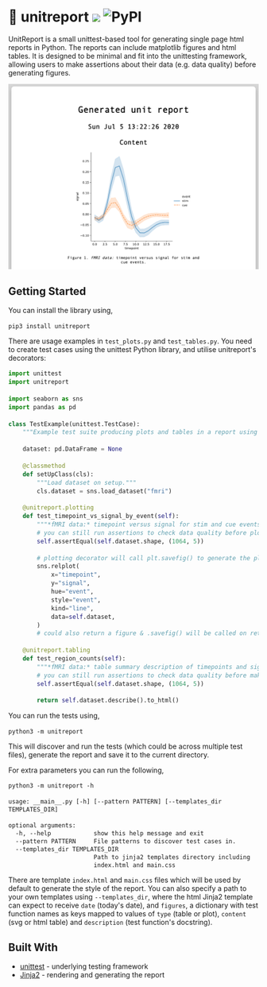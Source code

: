 # :page_facing_up: unitreport ![](https://github.com/annahadji/unitreport/workflows/Publish%20to%20PyPI/badge.svg) ![PyPI](https://img.shields.io/pypi/v/unitreport)

UnitReport is a small unittest-based tool for generating single page html reports in Python.
The reports can include matplotlib figures and html tables.
It is designed to be minimal and fit into the unittesting framework, allowing users to make assertions about their data (e.g. data quality) before generating figures.

![unitreport](https://raw.githubusercontent.com/annahadji/unitreport/master/screenshot.png)

## Getting Started

You can install the library using,

`pip3 install unitreport`

There are usage examples in `test_plots.py` and `test_tables.py`.
You need to create test cases using the unittest Python library, and utilise unitreport's decorators:

```python
import unittest
import unitreport

import seaborn as sns
import pandas as pd

class TestExample(unittest.TestCase):
    """Example test suite producing plots and tables in a report using unitreport."""

    dataset: pd.DataFrame = None

    @classmethod
    def setUpClass(cls):
        """Load dataset on setup."""
        cls.dataset = sns.load_dataset("fmri")

    @unitreport.plotting
    def test_timepoint_vs_signal_by_event(self):
        """*fMRI data:* timepoint versus signal for stim and cue events."""
        # you can still run assertions to check data quality before plotting
        self.assertEqual(self.dataset.shape, (1064, 5))

        # plotting decorator will call plt.savefig() to generate the plot
        sns.relplot(
            x="timepoint",
            y="signal",
            hue="event",
            style="event",
            kind="line",
            data=self.dataset,
        )
        # could also return a figure & .savefig() will be called on returned object

    @unitreport.tabling
    def test_region_counts(self):
        """*fMRI data:* table summary description of timepoints and signals."""
        # you can still run assertions to check data quality before making table
        self.assertEqual(self.dataset.shape, (1064, 5))

        return self.dataset.describe().to_html()
```

You can run the tests using,

`python3 -m unitreport`

This will discover and run the tests (which could be across multiple test files), generate the report and save it to the current directory.

For extra parameters you can run the following,

```
python3 -m unitreport -h

usage: __main__.py [-h] [--pattern PATTERN] [--templates_dir TEMPLATES_DIR]

optional arguments:
  -h, --help            show this help message and exit
  --pattern PATTERN     File patterns to discover test cases in.
  --templates_dir TEMPLATES_DIR
                        Path to jinja2 templates directory including
                        index.html and main.css
```

There are template `index.html` and `main.css` files which will be used by default to generate the style of the report.
You can also specify a path to your own templates using `--templates_dir`, where the html Jinja2 template can expect to receive `date` (today's date), and `figures`, a dictionary with test function names as keys mapped to values of `type` (table or plot), `content` (svg or html table) and `description` (test function's docstring).

## Built With

- [unittest](https://docs.python.org/3/library/unittest.html) - underlying testing framework
- [Jinja2](https://jinja.palletsprojects.com/en/2.11.x/) - rendering and generating the report
